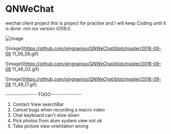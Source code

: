 # QNWeChat
wechat client project 
this is project for practise and I will keep Coding until it is done.
min ios version iOS9.0.

![image](https://github.com/qingnaniso/QNWeChat/blob/master/weixin0.gif)

![image](https://github.com/qingnaniso/QNWeChat/blob/master/2016-09-06 11_56_58.gif)

![image](https://github.com/qingnaniso/QNWeChat/blob/master/2016-09-08 11_48_02.gif)

![image](https://github.com/qingnaniso/QNWeChat/blob/master/2016-09-08 11_49_17.gif)


----------------TODO---------------

1. Contact View searchBar
2. Cancel bugs when recording a macro video
3. Chat keyboard can't slow down
4. Pick photos from alum system view not ok
5. Take picture view orientation wrong
